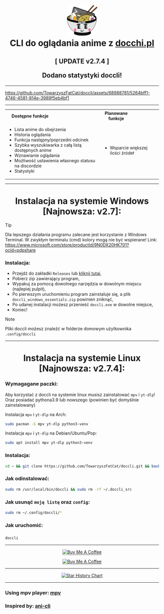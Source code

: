 <h1 align="center">
<img src="icon_1.png" alt="Icon" width="100" height="100"> <br>
CLI do oglądania anime z <a href="https://docchi.pl/">docchi.pl</a>
</h1>

<h2 align="center">
[ UPDATE v2.7.4 ]

Dodano statystyki doccli!
</h2>

---


https://github.com/TowarzyszFatCat/doccli/assets/68988781/5264bff1-4746-4581-814e-3989f5eb4bf1


---

<table align="center">
<tr>
    <th><div style="width:50%">Dostępne funkcje</div></th>
    <th><div style="width:50%">Planowane funkcje</div></th>
</tr>
<tr>
<td>

- Lista anime do obejrzenia
- Historia oglądania
- Funkcja następny/poprzedni odcinek
- Szybka wyszukiwarka z całą listą dostępnych anime
- Wznawianie oglądania 
- Możliwość ustawienia własnego statusu na discordzie
- Statystyki

</td>
<td>

- Wsparcie większej ilości źródeł

</td>
</tr>
</table>

---

<h1 align="center">
    Instalacja na systemie Windows [Najnowsza: v2.7]:

</h1>

> [!TIP]
> Dla lepszego działania programu zalecane jest korzystanie z Windows Terminal.
> W zwykłym terminalu (cmd) kolory mogą nie być wspierane! Link:
> https://www.microsoft.com/store/productId/9N0DX20HK701?ocid=pdpshare

<h3>Instalacja:</h3>

- Przejdź do zakładki `Releases` lub <a href="https://github.com/TowarzyszFatCat/doccli/releases/latest">kliknij tutaj</a>,
- Pobierz zip zawierający program,
- Wypakuj za pomocą dowolnego narzędzia w dowolnym miejscu (najlepiej pulpit),
- Po pierwszym uruchomieniu program zainstaluje się, a plik `doccli_windows_essentials.zip` powinien zniknąć,
- Po udanej instalacji możesz przenieść `doccli.exe` w dowolne miejsce,
- Koniec!

> [!NOTE]  
> Pliki doccli możesz znaleźć w folderze domowym użytkownika `.config/doccli`


---
<h1 align="center">
    Instalacja na systemie Linux [Najnowsza: v2.7.4]:

</h1>

### Wymagagane paczki:
Aby korzystać z doccli na systemie linux musisz zainstalować `mpv` i `yt-dlp`! Oraz posiadać pythona3.9 lub nowszego (powinien być domyślnie zainstalowany)

Instalacja `mpv` i `yt-dlp` na Arch:
```bash
sudo pacman -S mpv yt-dlp python3-venv
```

Instalacja `mpv` i `yt-dlp` na Debian/Ubuntu/Pop:
```bash
sudo apt install mpv yt-dlp python3-venv
```

### Instalacja:
```bash
cd ~ && git clone https://github.com/TowarzyszFatCat/doccli.git && bash doccli/install.sh
```

### Jak odinstalować:
```bash
sudo rm /usr/local/bin/doccli && sudo rm -rf ~/.doccli_src
```

### Jak usunąć `moją listę` oraz `config`:
```bash
sudo rm ~/.config/doccli/*
```

### Jak uruchomić:
#####
```bash
doccli
```

---
<p align="center">
<a href="https://discord.gg/FgfSM7bSEK" target="_blank"><img src="https://dcbadge.limes.pink/api/server/https://discord.gg/FgfSM7bSEK" alt="Buy Me A Coffee" style="width: 250px !important;box-shadow: 0px 3px 2px 0px rgba(190, 190, 190, 0.5) !important;-webkit-box-shadow: 0px 3px 2px 0px rgba(190, 190, 190, 0.5) !important;" ></a>
</p>
<p align="center">
<a href="https://www.buymeacoffee.com/towarzyszfatcat" target="_blank"><img src="https://www.buymeacoffee.com/assets/img/custom_images/orange_img.png" alt="Buy Me A Coffee" style="height: 50px !important;width: 250px !important;box-shadow: 0px 3px 2px 0px rgba(190, 190, 190, 0.5) !important;-webkit-box-shadow: 0px 3px 2px 0px rgba(190, 190, 190, 0.5) !important;" ></a>
</p>


---

<div align="center">
    
[![Star History Chart](https://api.star-history.com/svg?repos=TowarzyszFatCat/doccli&type=Date)](https://star-history.com/)

</div>

---

### Using mpv player: <a href="https://github.com/mpv-player/mpv">mpv</a>
### Inspired by: <a href="https://github.com/pystardust/ani-cli">ani-cli</a>
